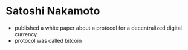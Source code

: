 # Satoshi Nakamoto
  * published a white paper about a protocol for a decentralized digital currency. 
  * protocol was called bitcoin 
  